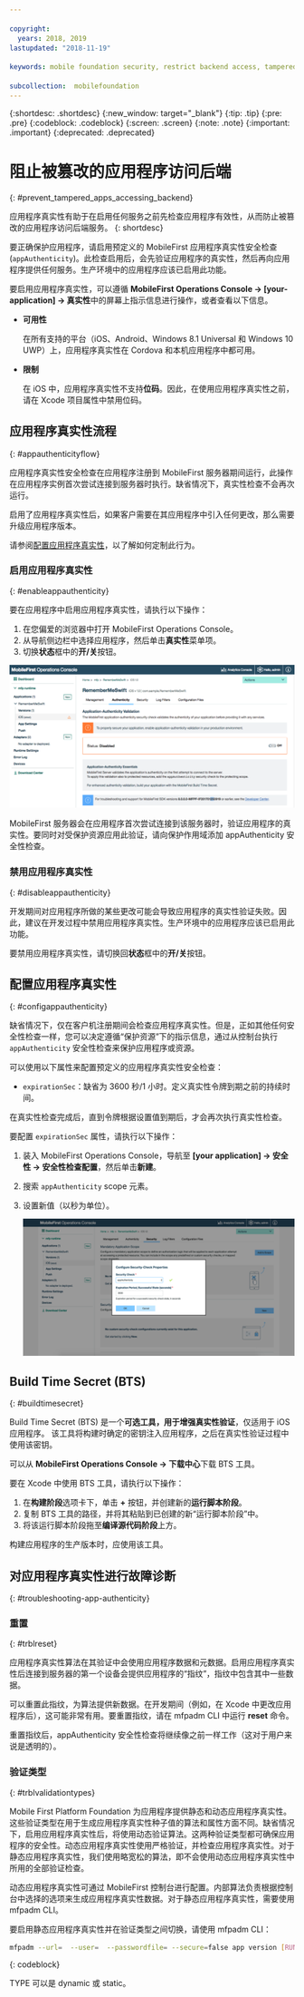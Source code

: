 ```yaml
---

copyright:
  years: 2018, 2019
lastupdated: "2018-11-19"

keywords: mobile foundation security, restrict backend access, tampered apps

subcollection:  mobilefoundation
---
```


{:shortdesc: .shortdesc}
{:new_window: target="_blank"}
{:tip: .tip}
{:pre: .pre}
{:codeblock: .codeblock}
{:screen: .screen}
{:note: .note}
{:important: .important}
{:deprecated: .deprecated}

# 阻止被篡改的应用程序访问后端
{: #prevent_tampered_apps_accessing_backend}

应用程序真实性有助于在启用任何服务之前先检查应用程序有效性，从而防止被篡改的应用程序访问后端服务。
{: shortdesc}

要正确保护应用程序，请启用预定义的 MobileFirst 应用程序真实性安全检查 (``appAuthenticity``)。此检查启用后，会先验证应用程序的真实性，然后再向应用程序提供任何服务。生产环境中的应用程序应该已启用此功能。

要启用应用程序真实性，可以遵循 **MobileFirst Operations Console → [your-application] → 真实性**中的屏幕上指示信息进行操作，或者查看以下信息。

* **可用性**

    在所有支持的平台（iOS、Android、Windows 8.1 Universal 和 Windows 10 UWP）上，应用程序真实性在 Cordova 和本机应用程序中都可用。

* **限制**

    在 iOS 中，应用程序真实性不支持**位码**。因此，在使用应用程序真实性之前，请在 Xcode 项目属性中禁用位码。

## 应用程序真实性流程
{: #appauthenticityflow}

应用程序真实性安全检查在应用程序注册到 MobileFirst 服务器期间运行，此操作在应用程序实例首次尝试连接到服务器时执行。缺省情况下，真实性检查不会再次运行。

启用了应用程序真实性后，如果客户需要在其应用程序中引入任何更改，那么需要升级应用程序版本。

请参阅[配置应用程序真实性](#configappauthenticity)，以了解如何定制此行为。

### 启用应用程序真实性
{: #enableappauthenticity}

要在应用程序中启用应用程序真实性，请执行以下操作：

1. 在您偏爱的浏览器中打开 MobileFirst Operations Console。
2. 从导航侧边栏中选择应用程序，然后单击**真实性**菜单项。
3. 切换**状态**框中的**开/关**按钮。

![启用应用程序真实性](/images/enable_application_authenticity.png)

MobileFirst 服务器会在应用程序首次尝试连接到该服务器时，验证应用程序的真实性。要同时对受保护资源应用此验证，请向保护作用域添加 appAuthenticity 安全性检查。

### 禁用应用程序真实性
{: #disableappauthenticity}

开发期间对应用程序所做的某些更改可能会导致应用程序的真实性验证失败。因此，建议在开发过程中禁用应用程序真实性。生产环境中的应用程序应该已启用此功能。

要禁用应用程序真实性，请切换回**状态**框中的**开/关**按钮。

## 配置应用程序真实性
{: #configappauthenticity}

缺省情况下，仅在客户机注册期间会检查应用程序真实性。但是，正如其他任何安全性检查一样，您可以决定遵循“保护资源”下的指示信息，通过从控制台执行 ``appAuthenticity`` 安全性检查来保护应用程序或资源。

可以使用以下属性来配置预定义的应用程序真实性安全检查：

* ``expirationSec``：缺省为 3600 秒/1 小时。定义真实性令牌到期之前的持续时间。

在真实性检查完成后，直到令牌根据设置值到期后，才会再次执行真实性检查。

要配置 ``expirationSec`` 属性，请执行以下操作：

1. 装入 MobileFirst Operations Console，导航至 **[your application] → 安全性 → 安全性检查配置**，然后单击**新建**。
2. 搜索 ``appAuthenticity`` scope 元素。
3. 设置新值（以秒为单位）。

    ![配置到期时间（以秒数为单位）](/images/configuring_expirationSec.png)

## Build Time Secret (BTS)
{: #buildtimesecret}

Build Time Secret (BTS) 是一个**可选工具，用于增强真实性验证**，仅适用于 iOS 应用程序。 该工具将构建时确定的密钥注入应用程序，之后在真实性验证过程中使用该密钥。

可以从 **MobileFirst Operations Console → 下载中心**下载 BTS 工具。

要在 Xcode 中使用 BTS 工具，请执行以下操作：

1. 在**构建阶段**选项卡下，单击 **+** 按钮，并创建新的**运行脚本阶段**。
2. 复制 BTS 工具的路径，并将其粘贴到已创建的新“运行脚本阶段”中。
3. 将该运行脚本阶段拖至**编译源代码阶段**上方。

构建应用程序的生产版本时，应使用该工具。

## 对应用程序真实性进行故障诊断
{: #troubleshooting-app-authenticity}

### 重置
{: #trblreset}

应用程序真实性算法在其验证中会使用应用程序数据和元数据。启用应用程序真实性后连接到服务器的第一个设备会提供应用程序的“指纹”，指纹中包含其中一些数据。

可以重置此指纹，为算法提供新数据。在开发期间（例如，在 Xcode 中更改应用程序后），这可能非常有用。要重置指纹，请在 mfpadm CLI 中运行 **reset** 命令。

重置指纹后，appAuthenticity 安全性检查将继续像之前一样工作（这对于用户来说是透明的）。

### 验证类型
{: #trblvalidationtypes}

Mobile First Platform Foundation 为应用程序提供静态和动态应用程序真实性。这些验证类型在用于生成应用程序真实性种子值的算法和属性方面不同。缺省情况下，启用应用程序真实性后，将使用动态验证算法。这两种验证类型都可确保应用程序的安全性。动态应用程序真实性使用严格验证，并检查应用程序真实性。对于静态应用程序真实性，我们使用略宽松的算法，即不会使用动态应用程序真实性中所用的全部验证检查。

动态应用程序真实性可通过 MobileFirst 控制台进行配置。内部算法负责根据控制台中选择的选项来生成应用程序真实性数据。对于静态应用程序真实性，需要使用 mfpadm CLI。

要启用静态应用程序真实性并在验证类型之间切换，请使用 mfpadm CLI：

```bash
mfpadm --url=  --user=  --passwordfile= --secure=false app version [RUNTIME] [APPNAME] [ENVIRONMENT] [VERSION] set authenticity-validation TYPE
```
{: codeblock}

TYPE 可以是 dynamic 或 static。
